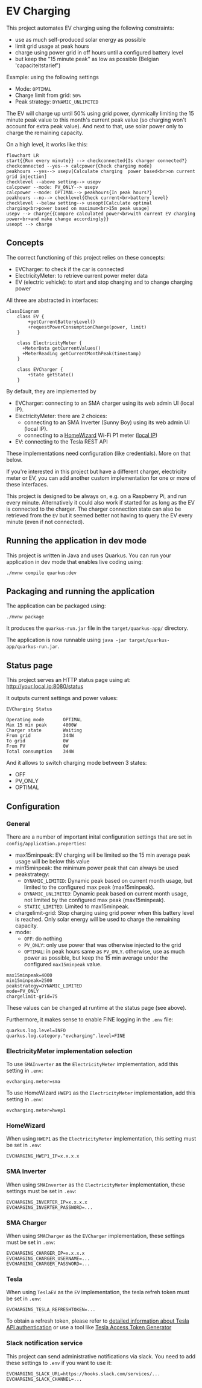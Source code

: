 # EV Charging

This project automates EV charging using the following constraints:
- use as much self-produced solar energy as possible
- limit grid usage at peak hours
- charge using power grid in off hours until a configured battery level 
- but keep the "15 minute peak" as low as possible (Belgian 'capaciteitstarief')

Example: using the following settings
- Mode: `OPTIMAL`
- Charge limit from grid: `50%`
- Peak strategy: `DYNAMIC_UNLIMITED`

The EV will charge up until 50% using grid power, dynmically limiting the 15 minute peak value to this month's current
peak value (so charging won't account for extra peak value). And next to that, use solar power only to charge the remaining capacity. 

On a high level, it works like this:

```mermaid
flowchart LR
start{{Run every minute}} --> checkconnected{Is charger connected?}
checkconnected --yes--> calcpower{Check charging mode}
peakhours --yes--> usepv[Calculate charging  power based<br>on current grid injection]
checklevel --above setting--> usepv
calcpower --mode: PV_ONLY--> usepv
calcpower --mode: OPTIMAL--> peakhours{In peak hours?}
peakhours --no--> checklevel{Check current<br>battery level}
checklevel --below setting--> useopt[Calculate optimal charging<br>power based on maximum<br>15m peak usage]
usepv --> charge{{Compare calculated power<br>with current EV charging power<br>and make change accordingly}}
useopt --> charge
```

## Concepts

The correct functioning of this project relies on these concepts:
- EVCharger: to check if the car is connected
- ElectricityMeter: to retrieve current power meter data
- EV (electric vehicle): to start and stop charging and to change charging power

All three are abstracted in interfaces:

```mermaid
classDiagram
    class EV {
        +getCurrentBatteryLevel()
        +requestPowerConsumptionChange(power, limit)
    }
    
    class ElectricityMeter {
      +MeterData getCurrentValues()
      +MeterReading getCurrentMonthPeak(timestamp)
    }

    class EVCharger {
        +State getState()
    }
```

By default, they are implemented by
- EVCharger: connecting to an SMA charger using its web admin UI (local IP).
- ElectricityMeter: there are 2 choices:
  - connecting to an SMA Inverter (Sunny Boy) using its web admin UI (local IP).
  - connecting to a [HomeWizard](https://www.homewizard.com/nl-be/shop/wi-fi-p1-meter/) Wi-Fi P1 meter ([local IP](https://homewizard-energy-api.readthedocs.io/endpoints.html#data-points-for-hwe-p1))
- EV: connecting to the Tesla REST API

These implementations need configuration (like credentials). More on that below.

If you're interested in this project but have a different charger, electricity meter or EV, you can add another custom implementation for one or more of these interfaces.

This project is designed to be always on, e.g. on a Raspberry Pi, and run every minute. Alternatively it could also work if started for as long as the EV is connected to the charger.
The charger connection state can also be retrieved from the `EV` but it seemed better not having to query the EV every minute (even if not connected).


## Running the application in dev mode

This project is written in Java and uses Quarkus. You can run your application in dev mode that enables live coding using:
```shell script
./mvnw compile quarkus:dev
```

## Packaging and running the application

The application can be packaged using:
```shell script
./mvnw package
```
It produces the `quarkus-run.jar` file in the `target/quarkus-app/` directory.

The application is now runnable using `java -jar target/quarkus-app/quarkus-run.jar`.


## Status page

This project serves an HTTP status page using at:
http://your.local.ip:8080/status

It outputs current settings and power values:

```text
EVCharging Status

Operating mode	     OPTIMAL
Max 15 min peak	     4000W
Charger state	     Waiting
From grid	         344W
To grid	             0W
From PV	             0W
Total consumption	 344W
```

And it allows to switch charging mode between 3 states:
- OFF
- PV_ONLY
- OPTIMAL


## Configuration

### General

There are a number of important inital configuration settings that are set in `config/application.properties`:

- max15minpeak: EV charging will be limited so the 15 min average peak usage will be below this value
- min15minpeak: the minimum power peak that can always be used
- peakstrategy:
  - `DYNAMIC_LIMITED`: Dynamic peak based on current month usage, but limited to the configured max peak (max15minpeak).
  - `DYNAMIC_UNLIMITED`: Dynamic peak based on current month usage, not limited by the configured max peak (max15minpeak).
  - `STATIC_LIMITED`: Limited to max15minpeak.
- chargelimit-grid: Stop charging using grid power when this battery level is reached. Only solar energy will be used to charge the remaining capacity.
- mode: 
  - `OFF`: do nothing
  - `PV_ONLY`: only use power that was otherwise injected to the grid
  - `OPTIMAL`: in peak hours same as `PV_ONLY`. otherwise, use as much power as possible, but keep the 15 min average under the configured `max15minpeak` value.

```properties
max15minpeak=4000
min15minpeak=2500
peakstrategy=DYNAMIC_LIMITED
mode=PV_ONLY
chargelimit-grid=75
```

These values can be changed at runtime at the status page (see above).

Furthermore, it makes sense to enable FINE logging in the `.env` file:
```properties
quarkus.log.level=INFO
quarkus.log.category."evcharging".level=FINE
```

### ElectricityMeter implementation selection

To use `SMAInverter` as the `ElectricityMeter` implementation, add this setting in `.env`:

```properties
evcharging.meter=sma
```

To use HomeWizard `HWEP1` as the `ElectricityMeter` implementation, add this setting in `.env`:

```properties
evcharging.meter=hwep1
```

### HomeWizard

When using `HWEP1` as the `ElectricityMeter` implementation, this setting must be set in `.env`:

```properties
EVCHARGING_HWEP1_IP=x.x.x.x
```

### SMA Inverter

When using `SMAInverter` as the `ElectricityMeter` implementation, these settings must be set in `.env`:

```properties
EVCHARGING_INVERTER_IP=x.x.x.x
EVCHARGING_INVERTER_PASSWORD=...
```

### SMA Charger

When using `SMACharger` as the `EVCharger` implementation, these settings must be set in `.env`:

```properties
EVCHARGING_CHARGER_IP=x.x.x.x
EVCHARGING_CHARGER_USERNAME=...
EVCHARGING_CHARGER_PASSWORD=...
```

### Tesla

When using `TeslaEV` as the `EV` implementation, the tesla refreh token must be set in `.env`:

```properties
EVCHARGING_TESLA_REFRESHTOKEN=...
```

To obtain a refresh token, please refer to [detailed information about Tesla API authentication](https://tesla-api.timdorr.com/api-basics/authentication) or use a tool like [Tesla Access Token Generator](https://chrome.google.com/webstore/detail/tesla-access-token-genera/kokkedfblmfbngojkeaepekpidghjgag)


### Slack notification service

This project can send administrative notifications via slack. You need to add these settings to `.env` if you want to use it:

```properties
EVCHARGING_SLACK_URL=https://hooks.slack.com/services/...
EVCHARGING_SLACK_CHANNEL=...
```